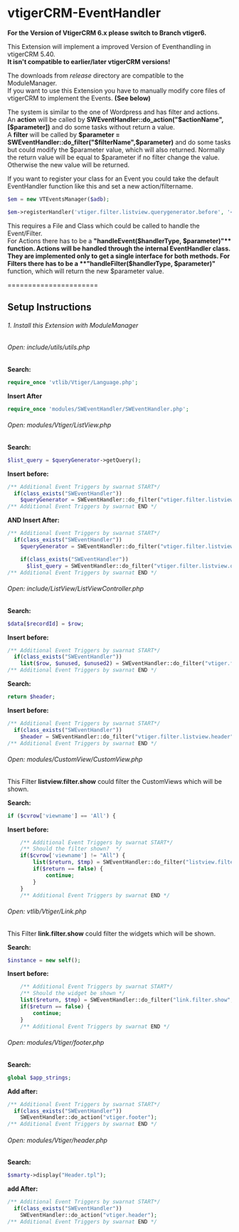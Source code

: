 vtigerCRM-EventHandler
======================

**For the Version of VtigerCRM 6.x please switch to Branch vtiger6.**

This Extension will implement a improved Version of Eventhandling in vtigerCRM 5.40.  
**It isn't compatible to earlier/later vtigerCRM versions!**

The downloads from *release* directory are compatible to the ModuleManager.   
If you want to use this Extension you have to manually modify core files of vtigerCRM to implement the Events. **(See below)**

The system is similar to the one of Wordpress and has filter and actions.  
An **action** will be called by **SWEventHandler::do_action("$actionName",[$parameter])** and do some tasks without return a value.  
A **filter** will be called by **$parameter = SWEventHandler::do_filter("$filterName",$parameter)** and do some tasks but could modify the $parameter value, which will also returned. Normally the return value will be equal to $parameter if no filter change the value.
Otherwise the new value will be returned.

If you want to register your class for an Event you could take the default EventHandler function like this and set a new action/filtername.
```php
$em = new VTEventsManager($adb);

$em->registerHandler('vtiger.filter.listview.querygenerator.before', '<handlerFile>', '<handlerClass>');
```

This requires a File and Class which could be called to handle the Event/Filter.  
For Actions there has to be a **"handleEvent($handlerType, $parameter)"** function. Actions will be handled through the internal EventHandler class. They are implemented only to get a single interface for both methods.  
For Filters there has to be a **"handleFilter($handlerType, $parameter)"** function, which will return the new $parameter value.  

======================
## Setup Instructions

###### 1. Install this Extension with ModuleManager

###### Open: include/utils/utils.php  

**Search:**  
```php
require_once 'vtlib/Vtiger/Language.php';
```
**Insert After**  
```php
require_once 'modules/SWEventHandler/SWEventHandler.php';
```

###### Open: modules/Vtiger/ListView.php

**Search:**  
```php
$list_query = $queryGenerator->getQuery();
```
**Insert before:**  
```php
/** Additional Event Triggers by swarnat START*/
  if(class_exists("SWEventHandler")) 
    $queryGenerator = SWEventHandler::do_filter("vtiger.filter.listview.querygenerator.before", $queryGenerator);
/** Additional Event Triggers by swarnat END */
```
**AND Insert After:**  
```php
/** Additional Event Triggers by swarnat START*/
  if(class_exists("SWEventHandler")) 
    $queryGenerator = SWEventHandler::do_filter("vtiger.filter.listview.querygenerator.after", $queryGenerator);

	if(class_exists("SWEventHandler"))
      $list_query = SWEventHandler::do_filter("vtiger.filter.listview.querygenerator.query", $list_query);
/** Additional Event Triggers by swarnat END */

```

###### Open: include/ListView/ListViewController.php  

**Search:**  
```php
$data[$recordId] = $row;
```
**Insert before:**  
```php
/** Additional Event Triggers by swarnat START*/
  if(class_exists("SWEventHandler")) 
    list($row, $unused, $unused2) = SWEventHandler::do_filter("vtiger.filter.listview.render", array($row, $this->db->query_result_rowdata($result, $i), $recordId));
/** Additional Event Triggers by swarnat END */
```

**Search:**  
```php
return $header;
```
**Insert before:**  
```php
/** Additional Event Triggers by swarnat START*/
  if(class_exists("SWEventHandler")) 
    $header = SWEventHandler::do_filter("vtiger.filter.listview.header", $header);
/** Additional Event Triggers by swarnat END */
```

###### Open: modules/CustomView/CustomView.php

This Filter **listview.filter.show** could filter the CustomViews which will be shown.

**Search:**
```php
if ($cvrow['viewname'] == 'All') {
```

**Insert before:**
```php
	/** Additional Event Triggers by swarnat START*/
	/** Should the filter shown?  */
	if($cvrow['viewname'] != "All") {
		list($return, $tmp) = SWEventHandler::do_filter("listview.filter.show", array(true, $cvrow));
		if($return == false) {
			continue;
		}
	}
	/** Additional Event Triggers by swarnat END */
```

###### Open: vtlib/Vtiger/Link.php

This Filter **link.filter.show** could filter the widgets which will be shown.

**Search:**
```php
$instance = new self();
```

**Insert before:**
```php
	/** Additional Event Triggers by swarnat START*/
	/** Should the widget be shown */
	list($return, $tmp) = SWEventHandler::do_filter("link.filter.show", array(true, $row, $type, $parameters));
	if($return == false) {
		continue;
	}
	/** Additional Event Triggers by swarnat END */
```


###### Open: modules/Vtiger/footer.php  

**Search:**  
```php
global $app_strings;
```
**Add after:**  
```php
/** Additional Event Triggers by swarnat START*/
  if(class_exists("SWEventHandler")) 
    SWEventHandler::do_action("vtiger.footer");
/** Additional Event Triggers by swarnat END */
```
###### Open: modules/Vtiger/header.php

**Search:**  
```php
$smarty->display("Header.tpl");
```
**add After:**  
```php
/** Additional Event Triggers by swarnat START*/
  if(class_exists("SWEventHandler")) 
    SWEventHandler::do_action("vtiger.header");
/** Additional Event Triggers by swarnat END */
```
